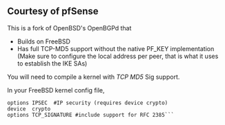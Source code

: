 ## Courtesy of pfSense

This is a fork of OpenBSD's OpenBGPd that

- Builds on FreeBSD
- Has full TCP-MD5 support without the native PF_KEY implementation (Make sure to configure the local address per peer, that is what it uses to establish the IKE SAs)

You will need to compile a kernel with *TCP MD5* Sig support.

In your FreeBSD kernel config file,

```
options IPSEC  #IP security (requires device crypto)
device  crypto
options TCP_SIGNATURE #include support for RFC 2385```
